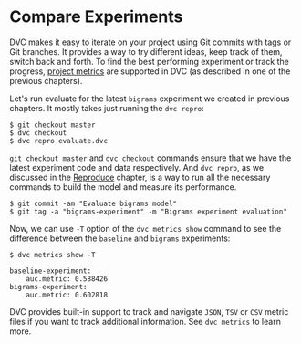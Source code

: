 # Compare Experiments

DVC makes it easy to iterate on your project using Git commits with tags or Git
branches. It provides a way to try different ideas, keep track of them, switch
back and forth. To find the best performing experiment or track the progress,
[project metrics](/doc/command-reference/metrics#description) are supported in
DVC (as described in one of the previous chapters).

Let's run evaluate for the latest `bigrams` experiment we created in previous
chapters. It mostly takes just running the `dvc repro`:

```dvc
$ git checkout master
$ dvc checkout
$ dvc repro evaluate.dvc
```

`git checkout master` and `dvc checkout` commands ensure that we have the latest
experiment code and data respectively. And `dvc repro`, as we discussed in the
[Reproduce](/doc/get-started/reproduce) chapter, is a way to run all the
necessary commands to build the model and measure its performance.

```dvc
$ git commit -am "Evaluate bigrams model"
$ git tag -a "bigrams-experiment" -m "Bigrams experiment evaluation"
```

Now, we can use `-T` option of the `dvc metrics show` command to see the
difference between the `baseline` and `bigrams` experiments:

```dvc
$ dvc metrics show -T

baseline-experiment:
    auc.metric: 0.588426
bigrams-experiment:
    auc.metric: 0.602818
```

DVC provides built-in support to track and navigate `JSON`, `TSV` or `CSV`
metric files if you want to track additional information. See `dvc metrics` to
learn more.
